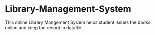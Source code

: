 # Library-Management-System
This online Library Mangement System helps student issues the books online and keep the record in datafile.

